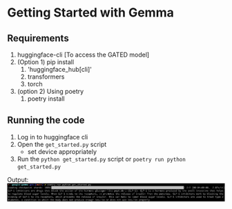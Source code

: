 # Getting Started with Gemma 

## Requirements

 1. huggingface-cli [To access the GATED model]
 2. (Option 1) pip install 
    1. 'huggingface_hub[cli]'
    1. transformers
    2. torch
 3. (option 2) Using poetry
    1. poetry install

## Running the code

  1. Log in to huggingface cli
  2. Open the `get_started.py` script
     - set device appropriately
  3. Run the `python get_started.py` script or 
      `poetry run python get_started.py`

Output:
![alt text](image.png)